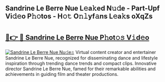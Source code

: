 ## Sandrine Le Berre Nue L𝚎a𝚔ed N𝚞𝚍e - Part-Upf Vi𝚍𝚎o P𝚑𝚘tos - H𝚘𝚝 O𝚗𝚕yf𝚊ns L𝚎a𝚔s oXqZs

# <h2><a href="http://kf1wdt.oniu.top/?m=Sandrine+Le+Berre+Nue">🔗👉 🔴 Sandrine Le Berre Nue P𝚑ot𝚘𝚜 V𝚒d𝚎o</a></h2>

[![Sandrine Le Berre Nue Nu𝚍e𝚜](https://i.imgur.com/0qMVB7G.gif)](http://kf1wdt.oniu.top/?m=Sandrine+Le+Berre+Nue)
Virtual content creator and entertainer Sandrine Le Berre Nue, recognized for disseminating dance and lifestyle inspiration through trending dance trends and compact clips. Innovative director Sandrine Le Berre Nue, famed for their remarkable abilities and achievements in guiding film and theater productions.  
